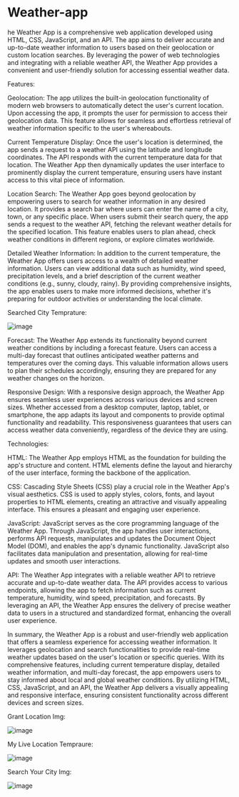 # Weather-app

he Weather App is a comprehensive web application developed using HTML, CSS, JavaScript, and an API. The app aims to deliver accurate and up-to-date weather information to users based on their geolocation or custom location searches. By leveraging the power of web technologies and integrating with a reliable weather API, the Weather App provides a convenient and user-friendly solution for accessing essential weather data.

Features:

Geolocation: The app utilizes the built-in geolocation functionality of modern web browsers to automatically detect the user's current location. Upon accessing the app, it prompts the user for permission to access their geolocation data. This feature allows for seamless and effortless retrieval of weather information specific to the user's whereabouts.

Current Temperature Display: Once the user's location is determined, the app sends a request to a weather API using the latitude and longitude coordinates. The API responds with the current temperature data for that location. The Weather App then dynamically updates the user interface to prominently display the current temperature, ensuring users have instant access to this vital piece of information.

Location Search: The Weather App goes beyond geolocation by empowering users to search for weather information in any desired location. It provides a search bar where users can enter the name of a city, town, or any specific place. When users submit their search query, the app sends a request to the weather API, fetching the relevant weather details for the specified location. This feature enables users to plan ahead, check weather conditions in different regions, or explore climates worldwide.

Detailed Weather Information: In addition to the current temperature, the Weather App offers users access to a wealth of detailed weather information. Users can view additional data such as humidity, wind speed, precipitation levels, and a brief description of the current weather conditions (e.g., sunny, cloudy, rainy). By providing comprehensive insights, the app enables users to make more informed decisions, whether it's preparing for outdoor activities or understanding the local climate.



Searched City Temprature:

![image](https://github.com/rashup198/Weather-app/assets/88549100/0ff6226a-82e2-4c8b-a3dd-389f5c94f319)

Forecast: The Weather App extends its functionality beyond current weather conditions by including a forecast feature. Users can access a multi-day forecast that outlines anticipated weather patterns and temperatures over the coming days. This valuable information allows users to plan their schedules accordingly, ensuring they are prepared for any weather changes on the horizon.

Responsive Design: With a responsive design approach, the Weather App ensures seamless user experiences across various devices and screen sizes. Whether accessed from a desktop computer, laptop, tablet, or smartphone, the app adapts its layout and components to provide optimal functionality and readability. This responsiveness guarantees that users can access weather data conveniently, regardless of the device they are using.

Technologies:

HTML: The Weather App employs HTML as the foundation for building the app's structure and content. HTML elements define the layout and hierarchy of the user interface, forming the backbone of the application.

CSS: Cascading Style Sheets (CSS) play a crucial role in the Weather App's visual aesthetics. CSS is used to apply styles, colors, fonts, and layout properties to HTML elements, creating an attractive and visually appealing interface. This ensures a pleasant and engaging user experience.

JavaScript: JavaScript serves as the core programming language of the Weather App. Through JavaScript, the app handles user interactions, performs API requests, manipulates and updates the Document Object Model (DOM), and enables the app's dynamic functionality. JavaScript also facilitates data manipulation and presentation, allowing for real-time updates and smooth user interactions.

API: The Weather App integrates with a reliable weather API to retrieve accurate and up-to-date weather data. The API provides access to various endpoints, allowing the app to fetch information such as current temperature, humidity, wind speed, precipitation, and forecasts. By leveraging an API, the Weather App ensures the delivery of precise weather data to users in a structured and standardized format, enhancing the overall user experience.

In summary, the Weather App is a robust and user-friendly web application that offers a seamless experience for accessing weather information. It leverages geolocation and search functionalities to provide real-time weather updates based on the user's location or specific queries. With its comprehensive features, including current temperature display, detailed weather information, and multi-day forecast, the app empowers users to stay informed about local and global weather conditions. By utilizing HTML, CSS, JavaScript, and an API, the Weather App delivers a visually appealing and responsive interface, ensuring consistent functionality across different devices and screen sizes.


Grant Location Img:

![image](https://github.com/rashup198/Weather-app/assets/88549100/59876a1a-65d4-4a43-8a45-e671124c2b86)

My Live Location Tempraure:

![image](https://github.com/rashup198/Weather-app/assets/88549100/93f09c1f-8d12-40a4-81f9-b6bd9ff96e97)



Search Your City Img:

![image](https://github.com/rashup198/Weather-app/assets/88549100/33206503-21fc-43de-8566-cc6b5cf44079)



